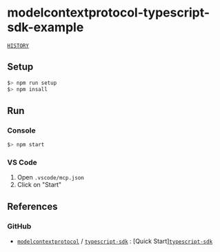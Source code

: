 # modelcontextprotocol-typescript-sdk-example

[`HISTORY`](./HISTORY.md)

## Setup

```bash
$> npm run setup
$> npm insall
```

## Run

### Console

```bash
$> npm start
```

### VS Code

1. Open `.vscode/mcp.json`
1. Click on "Start"

## References

### GitHub

- [`modelcontextprotocol`](https://github.com/modelcontextprotocol/) / [`typescript-sdk`](https://github.com/modelcontextprotocol/typescript-sdk/tree/1.17.3) : [Quick Start][`typescript-sdk`](https://github.com/modelcontextprotocol/typescript-sdk/tree/1.17.3?tab=readme-ov-file#quick-start)
